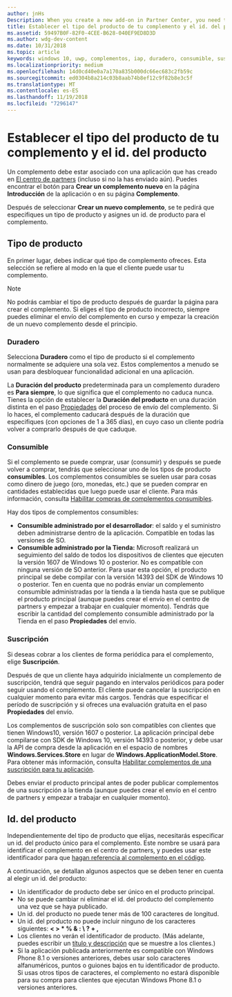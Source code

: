 ```yaml
---
author: jnHs
Description: When you create a new add-on in Partner Center, you need to specify a product type and assign it a product ID.
title: Establecer el tipo del producto de tu complemento y el id. del producto
ms.assetid: 59497B0F-82F0-4CEE-B628-040EF9ED8D3D
ms.author: wdg-dev-content
ms.date: 10/31/2018
ms.topic: article
keywords: windows 10, uwp, complementos, iap, duradero, consumible, suscripción, tipo de producto, id. de producto, compra desde la aplicación, producto desde la aplicación
ms.localizationpriority: medium
ms.openlocfilehash: 14d0cd40e0a7a170a835b000dc66ec683c2fb59c
ms.sourcegitcommit: ed0304b8a214c03b8aab74b8ef12c9f82b8e3c5f
ms.translationtype: MT
ms.contentlocale: es-ES
ms.lasthandoff: 11/19/2018
ms.locfileid: "7296147"
---
```

# <a name="set-your-add-on-product-type-and-product-id"></a>Establecer el tipo del producto de tu complemento y el id. del producto

Un complemento debe estar asociado con una aplicación que has creado en [El centro de partners](https://partner.microsoft.com/dashboard) (incluso si no la has enviado aún). Puedes encontrar el botón para **Crear un complemento nuevo** en la página **Introducción** de la aplicación o en su página **Complemento**.

Después de seleccionar **Crear un nuevo complemento**, se te pedirá que especifiques un tipo de producto y asignes un id. de producto para el complemento.

## <a name="product-type"></a>Tipo de producto

En primer lugar, debes indicar qué tipo de complemento ofreces. Esta selección se refiere al modo en la que el cliente puede usar tu complemento.

> [!NOTE]
> No podrás cambiar el tipo de producto después de guardar la página para crear el complemento. Si eliges el tipo de producto incorrecto, siempre puedes eliminar el envío del complemento en curso y empezar la creación de un nuevo complemento desde el principio.

<span id="durable" />

### <a name="durable"></a>Duradero

Selecciona **Duradero** como el tipo de producto si el complemento normalmente se adquiere una sola vez. Estos complementos a menudo se usan para desbloquear funcionalidad adicional en una aplicación.

La **Duración del producto** predeterminada para un complemento duradero es **Para siempre**, lo que significa que el complemento no caduca nunca. Tienes la opción de establecer la **Duración del producto** en una duración distinta en el paso [Propiedades](enter-add-on-properties.md) del proceso de envío del complemento. Si lo haces, el complemento caducará después de la duración que especifiques (con opciones de 1 a 365 días), en cuyo caso un cliente podría volver a comprarlo después de que caduque.

### <a name="consumable"></a>Consumible

Si el complemento se puede comprar, usar (consumir) y después se puede volver a comprar, tendrás que seleccionar uno de los tipos de producto **consumibles**. Los complementos consumibles se suelen usar para cosas como dinero de juego (oro, monedas, etc.) que se pueden comprar en cantidades establecidas que luego puede usar el cliente. Para más información, consulta [Habilitar compras de complementos consumibles](../monetize/enable-consumable-add-on-purchases.md).

Hay dos tipos de complementos consumibles:
- **Consumible administrado por el desarrollador**: el saldo y el suministro deben administrarse dentro de la aplicación. Compatible en todas las versiones de SO.
- **Consumible administrado por la Tienda:** Microsoft realizará un seguimiento del saldo de todos los dispositivos de clientes que ejecuten la versión 1607 de Windows 10 o posterior. No es compatible con ninguna versión de SO anterior. Para usar esta opción, el producto principal se debe compilar con la versión 14393 del SDK de Windows 10 o posterior. Ten en cuenta que no podrás enviar un complemento consumible administradas por la tienda a la tienda hasta que se publique el producto principal (aunque puedes crear el envío en el centro de partners y empezar a trabajar en cualquier momento). Tendrás que escribir la cantidad del complemento consumible administrado por la Tienda en el paso **Propiedades** del envío.

### <a name="subscription"></a>Suscripción

Si deseas cobrar a los clientes de forma periódica para el complemento, elige **Suscripción**.

Después de que un cliente haya adquirido inicialmente un complemento de suscripción, tendrá que seguir pagando en intervalos periódicos para poder seguir usando el complemento. El cliente puede cancelar la suscripción en cualquier momento para evitar más cargos. Tendrás que especificar el período de suscripción y si ofreces una evaluación gratuita en el paso **Propiedades** del envío.

Los complementos de suscripción solo son compatibles con clientes que tienen Windows10, versión 1607 o posterior. La aplicación principal debe compilarse con SDK de Windows 10, versión 14393 o posterior, y debe usar la API de compra desde la aplicación en el espacio de nombres **Windows.Services.Store** en lugar de **Windows.ApplicationModel.Store**. Para obtener más información, consulta [Habilitar complementos de una suscripción para tu aplicación](../monetize/enable-subscription-add-ons-for-your-app.md).

Debes enviar el producto principal antes de poder publicar complementos de una suscripción a la tienda (aunque puedes crear el envío en el centro de partners y empezar a trabajar en cualquier momento).

## <a name="product-id"></a>Id. del producto

Independientemente del tipo de producto que elijas, necesitarás especificar un id. del producto único para el complemento. Este nombre se usará para identificar el complemento en el centro de partners, y puedes usar este identificador para que [hagan referencia al complemento en el código](../monetize/in-app-purchases-and-trials.md#how-to-use-product-ids-for-add-ons-in-your-code).

A continuación, se detallan algunos aspectos que se deben tener en cuenta al elegir un id. del producto:

-   Un identificador de producto debe ser único en el producto principal.
-   No se puede cambiar ni eliminar el id. del producto del complemento una vez que se haya publicado.
-   Un id. del producto no puede tener más de 100 caracteres de longitud.
-   Un id. del producto no puede incluir ninguno de los caracteres siguientes: **&lt; &gt; \* % & : \\ ? + ,**
-   Los clientes no verán el identificador de producto. (Más adelante, puedes escribir un [título y descripción](create-add-on-descriptions.md) que se muestre a los clientes.)
-   Si la aplicación publicada anteriormente es compatible con Windows Phone 8.1 o versiones anteriores, debes usar solo caracteres alfanuméricos, puntos o guiones bajos en tu identificador de producto. Si usas otros tipos de caracteres, el complemento no estará disponible para su compra para clientes que ejecutan Windows Phone 8.1 o versiones anteriores.

 
